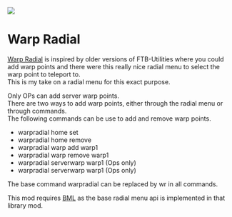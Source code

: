 [![](http://cf.way2muchnoise.eu/full_warp-radial_downloads.svg)](https://www.curseforge.com/minecraft/mc-mods/warp-radial)
# Warp Radial
[Warp Radial](https://www.curseforge.com/minecraft/mc-mods/warp-radial) is inspired by older versions of FTB-Utilities where you could add warp points and there were this really nice radial menu to select the warp point to teleport to.  
This is my take on a radial menu for this exact purpose.

Only OPs can add server warp points.  
There are two ways to add warp points, either through the radial menu or through commands.  
The following commands can be use to add and remove warp points.
- warpradial home set
- warpradial home remove
- warpradial warp add warp1
- warpradial warp remove warp1
- warpradial serverwarp warp1 (Ops only)
- warpradial serverwarp warp1 (Ops only)

The base command warpradial can be replaced by wr in all commands.

This mod requires [BML](https://github.com/Crimix/bml) as the base radial menu api is implemented in that library mod.  
